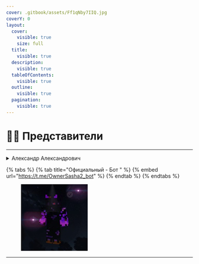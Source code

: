 ```yaml
---
cover: .gitbook/assets/Ff1qNby7IIQ.jpg
coverY: 0
layout:
  cover:
    visible: true
    size: full
  title:
    visible: true
  description:
    visible: true
  tableOfContents:
    visible: true
  outline:
    visible: true
  pagination:
    visible: true
---
```


# 🧑‍💻 Представители&#x20;

***



<details>

<summary>Александр Александрович</summary>

Создатель этого сайт и также крупных проектав&#x20;

Также есть Официальный Бот и Сайты

</details>

{% tabs %}
{% tab title="Официальный - Бот " %}
{% embed url="https://t.me/OwnerSasha2_bot" %}
{% endtab %}
{% endtabs %}

<figure><img src=".gitbook/assets/4JIqIsGbsvA (1).jpg" alt=""><figcaption></figcaption></figure>



***
